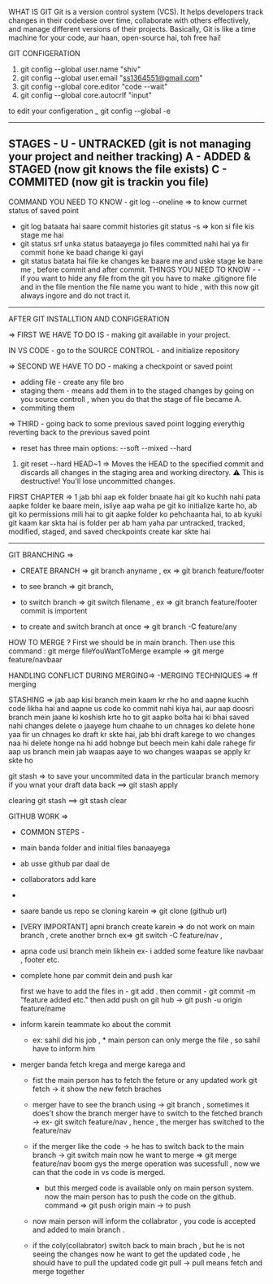 WHAT IS GIT
 Git is a version control system (VCS). It helps developers track changes in their codebase over time, collaborate with others effectively, and manage different versions of their projects. Basically, Git is like a time machine for your code, aur haan, open-source hai, toh free hai!
 
GIT CONFIGERATION

1. git config --global user.name "shiv"
2. git config --global user.email "ss1364551@gmail.com"
3. git config --global core.editor "code --wait"
4. git config --global core.autocrlf "input"

to edit your configeration _
 git config --global -e

------------------------------
STAGES -
 U - UNTRACKED (git is not managing your project and neither tracking)
 A - ADDED & STAGED (now git knows the file exists)
 C - COMMITED (now git is trackin you file)
-------------------------------

COMMAND YOU NEED TO KNOW -
git log --oneline => to know currnet status of saved point
 -  git log bataata hai saare commit histories
git status -s => kon si file kis stage me hai
 -  git status srf unka status bataayega jo files committed nahi hai ya fir commit hone
ke baad change ki gayi
 - git status batata hai file ke changes ke baare me and uske stage ke bare me , before commit and after commit.
THINGS YOU NEED TO KNOW - 
-if you want to hide any file from the git you have to make .gitignore file and in the file mention the file name you want to hide , with this now git always ingore and do not tract it.

-------------------------------

AFTER GIT INSTALLTION AND CONFIGERATION 

=> FIRST WE HAVE TO DO IS - making git available in your project.   

IN VS CODE -
    go to the SOURCE CONTROL - and initialize repository

=> SECOND WE HAVE TO DO - making a checkpoint or saved point
  - adding file  - create any file bro
  - staging them - means add them in to the staged changes by going on you source controll , when you do that the stage of file became A.
  - commiting them

=> THIRD - going back to some previous saved point
    logging everythig
    reverting back to the previous saved point


   - reset has three main options:
    --soft
    --mixed
    --hard  

   1. git reset --hard HEAD~1 => Moves the HEAD to the specified commit and discards all changes in the staging area and working directory.
⚠️ This is destructive! You'll lose uncommitted changes.


FIRST CHAPTER => 
1 jab bhi aap ek folder bnaate hai git ko kuchh nahi pata aapke folder
ke baare mein, isliye aap waha pe git ko initialize karte ho, ab git
ko permissions mili hai to git aapke folder ko pehchaanta hai, to ab
kyuki git kaam kar skta hai is folder per ab ham yaha par untracked,
tracked, modified, staged, and saved checkpoints create kar skte hai



------------------------------------------------------------------------------------------------------------------


GIT BRANCHING =>
 - CREATE BRANCH => git branch anyname , ex => git branch feature/footer
 - to see branch => git branch,
 - to switch branch => git switch filename  , ex => git branch feature/footer 
commit is importent 

  - to create and switch branch at once => git branch -C feature/any


HOW TO MERGE ? 
First we should be in main branch. Then use this command : git merge fileYouWantToMerge 
example => git merge feature/navbaar

HANDLING CONFLICT DURING MERGING=>
  -MERGING TECHNIQUES => ff merging



STASHING =>
 jab aap kisi branch mein kaam kr rhe ho and aapne kuchh code likha hai and aapne us
code ko commit nahi kiya hai, aur aap doosri branch mein jaane ki koshish krte ho
to git aapko bolta hai ki bhai saved nahi changes delete o jaayege hum chaahe to un
chnages ko delete hone yaa fir un chnages ko draft kr skte hai, jab bhi draft
karege to wo changes naa hi delete honge na hi add hobnge but beech mein kahi dale
rahege fir aap us branch mein jab waapas aaye to wo changes waapas se apply kr skte
ho  

 git stash => to save your uncommited data in the particular branch memory
  if you wnat your draft data back ==> git stash apply
 
 clearing git stash  ==> git stash clear 



 GITHUB WORK =>

 - COMMON STEPS -

- main banda folder and initial files banaayega
- ab usse github par daal de
- collaborators add kare
- 
- saare bande us repo se cloning karein  => git clone (github url)
- [VERY IMPORTANT] apni branch create karein => do not work on main branch , crete another brnch ex=> git switch -C feature/nav , 
- apna code usi branch mein likhein 
  ex- i added some feature like navbaar , footer etc.
-  complete hone par commit dein and push kar

    first we have to add the files in - git add .
    then commit - git commit -m "feature added etc."
    then add push on git hub -> git push -u origin feature/name

-  inform karein teammate ko about the commit 
    - ex: sahil did his job , * main person can only merge the file , so sahil have to inform him

- merger banda fetch krega and merge karega and     
  - fist the main person has to fetch the feture or any updated work
    git fetch -> it show the new fetch braches 
  - merger have to see the branch using ->
     git branch , sometimes it does't show the branch
     merger have to switch to the fetched branch -> ex-  git switch feature/nav ,
     hence , the merger has switched to the feature/nav 

  - if the merger like the code -> 
      he has to switch back to the main branch -> git switch main
      now he want to merge => git merge feature/nav
      boom gys the merge operation was sucessfull , now we can that the code in vs code is merged.


      - but this merged code is available only on main person system.
        now the main person has to push the code on the github.
        command => git push origin main -> to push

  - now main person will inform the collabrator , you code is accepted and added to main branch .

  - if the coly(collabrator) switch back to main brach , but he is not seeing the changes
  now he want to get the updated code , he should have to pull the updated code 
    git pull -> pull means fetch and merge together

